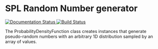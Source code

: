 # SPL Random Number generator
<a href='https://pdf-generator.readthedocs.io/en/latest/?badge=latest'>
    <img src='https://readthedocs.org/projects/pdf-generator/badge/?version=latest' alt='Documentation Status' />
</a>

<a href='https://app.travis-ci.com/github/Nardone-Giampietro/PDF_generator'>
    <img src='https://app.travis-ci.com/Nardone-Giampietro/PDF_generator.svg?branch=main' alt='Build Status' />
</a>

The ProbabilityDensityFunction class creates instances that generate pseudo-random numbers with an arbitrary 1D distribution sampled by an array of values.
